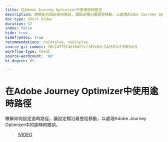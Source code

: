 ```yaml
---
title: 在Adobe Journey Optimizer中使用逾時路徑
description: 瞭解如何設定逾時路徑，讓設定檔沿著歷程移動，以處理Adobe Journey Optimizer中的逾時和錯誤。
doc-type: Short Video
duration: 37
index: false
hide: true
hidefromtoc: true
recommendations: noCatalog, noDisplay
source-git-commit: 28e2477974df6d22cff87eb9c242657e23569b15
workflow-type: tm+mt
source-wordcount: '60'
ht-degree: 0%

---
```



# 在Adobe Journey Optimizer中使用逾時路徑

瞭解如何設定逾時路徑，讓設定檔沿著歷程移動，以處理Adobe Journey Optimizer中的逾時和錯誤。

<!-- 62_S522_3442522_36_using-timeout-paths-in-adobe-journey-optimizer -->
>[!VIDEO](https://video.tv.adobe.com/v/3460486/?learn=on&enablevpops=true&captions=chi_hant)
